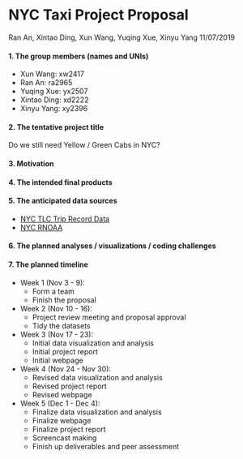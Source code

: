 NYC Taxi Project Proposal
================
Ran An, Xintao Ding, Xun Wang, Yuqing Xue, Xinyu Yang
11/07/2019

#### 1\. The group members (names and UNIs)

  - Xun Wang: xw2417
  - Ran An: ra2965
  - Yuqing Xue: yx2507
  - Xintao Ding: xd2222
  - Xinyu Yang: xy2396

#### 2\. The tentative project title

Do we still need Yellow / Green Cabs in NYC?

#### 3\. Motivation

#### 4\. The intended final products

#### 5\. The anticipated data sources

  - [NYC TLC Trip Record
    Data](https://www1.nyc.gov/site/tlc/about/tlc-trip-record-data.page)
  - [NYC
    RNOAA](https://data.nodc.noaa.gov/cgi-bin/iso?id=gov.noaa.ncdc:C00861)

#### 6\. The planned analyses / visualizations / coding challenges

#### 7\. The planned timeline

  - Week 1 (Nov 3 - 9):
      - Form a team
      - Finish the proposal
  - Week 2 (Nov 10 - 16):
      - Project review meeting and proposal approval
      - Tidy the datasets
  - Week 3 (Nov 17 - 23):
      - Initial data visualization and analysis
      - Initial project report
      - Initial webpage
  - Week 4 (Nov 24 - Nov 30):
      - Revised data visualization and analysis
      - Revised project report
      - Revised webpage
  - Week 5 (Dec 1 - Dec 4):
      - Finalize data visualization and analysis
      - Finalize webpage
      - Finalize project report
      - Screencast making
      - Finish up deliverables and peer assessment
